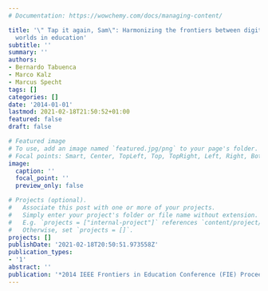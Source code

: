 ```yaml
---
# Documentation: https://wowchemy.com/docs/managing-content/

title: '\" Tap it again, Sam\": Harmonizing the frontiers between digital and real
  worlds in education'
subtitle: ''
summary: ''
authors:
- Bernardo Tabuenca
- Marco Kalz
- Marcus Specht
tags: []
categories: []
date: '2014-01-01'
lastmod: 2021-02-18T21:50:52+01:00
featured: false
draft: false

# Featured image
# To use, add an image named `featured.jpg/png` to your page's folder.
# Focal points: Smart, Center, TopLeft, Top, TopRight, Left, Right, BottomLeft, Bottom, BottomRight.
image:
  caption: ''
  focal_point: ''
  preview_only: false

# Projects (optional).
#   Associate this post with one or more of your projects.
#   Simply enter your project's folder or file name without extension.
#   E.g. `projects = ["internal-project"]` references `content/project/deep-learning/index.md`.
#   Otherwise, set `projects = []`.
projects: []
publishDate: '2021-02-18T20:50:51.973558Z'
publication_types:
- '1'
abstract: ''
publication: '*2014 IEEE Frontiers in Education Conference (FIE) Proceedings*'
---
```

